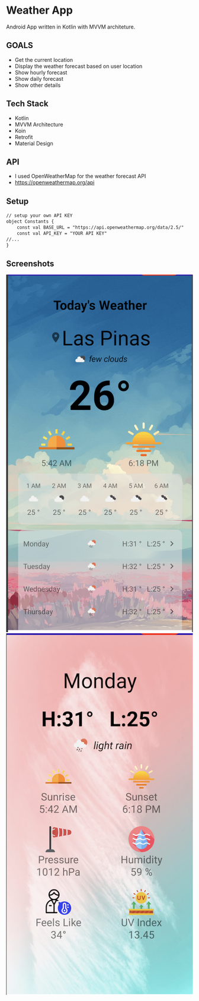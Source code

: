 # Weather App

Android App written in Kotlin with MVVM architeture.

## GOALS
- Get the current location
- Display the weather forecast based on user location
- Show hourly forecast
- Show daily forecast
- Show other details

## Tech Stack
- Kotlin
- MVVM Architecture
- Koin
- Retrofit
- Material Design

## API
- I used OpenWeatherMap for the weather forecast API
- https://openweathermap.org/api

## Setup
``` 
// setup your own API KEY 
object Constants {
    const val BASE_URL = "https://api.openweathermap.org/data/2.5/"
    const val API_KEY = "YOUR API KEY"
//...
}
```

## Screenshots
![alt tag](https://github.com/abadoliverco/weatherapp/blob/main/screenshots/main.png)
![alt tag](https://github.com/abadoliverco/weatherapp/blob/main/screenshots/detail.png)
